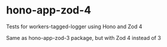 # hono-app-zod-4

Tests for workers-tagged-logger using Hono and Zod 4

Same as hono-app-zod-3 package, but with Zod 4 instead of 3
